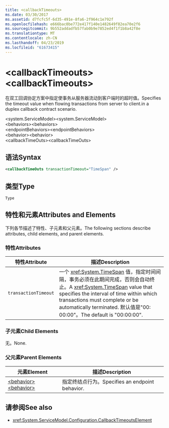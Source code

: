 ```yaml
---
title: <callbackTimeouts>
ms.date: 03/30/2017
ms.assetid: d7fcfc5f-6d35-491e-8fa6-2f964c1e792f
ms.openlocfilehash: e666bac0be772e417f140e1482649f82ea70e2f6
ms.sourcegitcommit: 9b552addadfb57fab0b9e7852ed4f1f1b8a42f8e
ms.translationtype: MT
ms.contentlocale: zh-CN
ms.lasthandoff: 04/23/2019
ms.locfileid: "61673415"
---
```

# <a name="callbacktimeouts"></a><span data-ttu-id="26f0a-101">\<callbackTimeouts></span><span class="sxs-lookup"><span data-stu-id="26f0a-101">\<callbackTimeouts></span></span>
<span data-ttu-id="26f0a-102">在双工回调协定方案中指定使事务从服务器流动到客户端时的超时值。</span><span class="sxs-lookup"><span data-stu-id="26f0a-102">Specifies the timeout value when flowing transactions from server to client.in a duplex callback contract scenario.</span></span>  
  
 <span data-ttu-id="26f0a-103">\<system.ServiceModel></span><span class="sxs-lookup"><span data-stu-id="26f0a-103">\<system.ServiceModel></span></span>  
<span data-ttu-id="26f0a-104">\<behaviors></span><span class="sxs-lookup"><span data-stu-id="26f0a-104">\<behaviors></span></span>  
<span data-ttu-id="26f0a-105">\<endpointBehaviors></span><span class="sxs-lookup"><span data-stu-id="26f0a-105">\<endpointBehaviors></span></span>  
<span data-ttu-id="26f0a-106">\<behavior></span><span class="sxs-lookup"><span data-stu-id="26f0a-106">\<behavior></span></span>  
<span data-ttu-id="26f0a-107">\<callbackTimeOuts></span><span class="sxs-lookup"><span data-stu-id="26f0a-107">\<callbackTimeOuts></span></span>  
  
## <a name="syntax"></a><span data-ttu-id="26f0a-108">语法</span><span class="sxs-lookup"><span data-stu-id="26f0a-108">Syntax</span></span>  
  
```xml  
<callbackTimeOuts transactionTimeout="TimeSpan" />
```  
  
## <a name="type"></a><span data-ttu-id="26f0a-109">类型</span><span class="sxs-lookup"><span data-stu-id="26f0a-109">Type</span></span>  
 `Type`  
  
## <a name="attributes-and-elements"></a><span data-ttu-id="26f0a-110">特性和元素</span><span class="sxs-lookup"><span data-stu-id="26f0a-110">Attributes and Elements</span></span>  
 <span data-ttu-id="26f0a-111">下列各节描述了特性、子元素和父元素。</span><span class="sxs-lookup"><span data-stu-id="26f0a-111">The following sections describe attributes, child elements, and parent elements.</span></span>  
  
### <a name="attributes"></a><span data-ttu-id="26f0a-112">特性</span><span class="sxs-lookup"><span data-stu-id="26f0a-112">Attributes</span></span>  
  
|<span data-ttu-id="26f0a-113">特性</span><span class="sxs-lookup"><span data-stu-id="26f0a-113">Attribute</span></span>|<span data-ttu-id="26f0a-114">描述</span><span class="sxs-lookup"><span data-stu-id="26f0a-114">Description</span></span>|  
|---------------|-----------------|  
|`transactionTimeout`|<span data-ttu-id="26f0a-115">一个 <xref:System.TimeSpan> 值，指定时间间隔，事务必须在此期间完成，否则会自动终止。</span><span class="sxs-lookup"><span data-stu-id="26f0a-115">A <xref:System.TimeSpan> value that specifies the interval of time within which transactions must complete or be automatically terminated.</span></span> <span data-ttu-id="26f0a-116">默认值是"00: 00:00"。</span><span class="sxs-lookup"><span data-stu-id="26f0a-116">The default is "00:00:00".</span></span>|  
  
### <a name="child-elements"></a><span data-ttu-id="26f0a-117">子元素</span><span class="sxs-lookup"><span data-stu-id="26f0a-117">Child Elements</span></span>  
 <span data-ttu-id="26f0a-118">无。</span><span class="sxs-lookup"><span data-stu-id="26f0a-118">None.</span></span>  
  
### <a name="parent-elements"></a><span data-ttu-id="26f0a-119">父元素</span><span class="sxs-lookup"><span data-stu-id="26f0a-119">Parent Elements</span></span>  
  
|<span data-ttu-id="26f0a-120">元素</span><span class="sxs-lookup"><span data-stu-id="26f0a-120">Element</span></span>|<span data-ttu-id="26f0a-121">描述</span><span class="sxs-lookup"><span data-stu-id="26f0a-121">Description</span></span>|  
|-------------|-----------------|  
|[<span data-ttu-id="26f0a-122">\<behavior></span><span class="sxs-lookup"><span data-stu-id="26f0a-122">\<behavior></span></span>](../../../../../docs/framework/configure-apps/file-schema/wcf/behavior-of-endpointbehaviors.md)|<span data-ttu-id="26f0a-123">指定终结点行为。</span><span class="sxs-lookup"><span data-stu-id="26f0a-123">Specifies an endpoint behavior.</span></span>|  
  
## <a name="see-also"></a><span data-ttu-id="26f0a-124">请参阅</span><span class="sxs-lookup"><span data-stu-id="26f0a-124">See also</span></span>

- <xref:System.ServiceModel.Configuration.CallbackTimeoutsElement>
